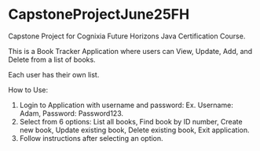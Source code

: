 # CapstoneProjectJune25FH

Capstone Project for Cognixia Future Horizons Java Certification Course.

This is a Book Tracker Application where users can View, Update, Add, and Delete from a list of books.

Each user has their own list.

How to Use:
1. Login to Application with username and password: Ex. Username: Adam, Password: Password123.
2. Select from 6 options: List all books, Find book by ID number, Create new book, Update existing book, Delete existing book, Exit application.
3. Follow instructions after selecting an option.
